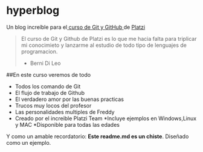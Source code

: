 # hyperblog
Un blog increíble para el[ curso de Git y GitHub ](https://platzi.com/aulas/git-github/)de [Platzi](https://platzi.com/home)
>El curso de Git y Github de Platzi es lo que me hacia falta para triplicar mi conocimieto y lanzarme al estudio de todo tipo de lenguajes de programacion.
> - Berni Di Leo

##En este curso veremos de todo
* Todos los comando de Git
* El flujo de trabajo de Github
* El verdadero amor por las buenas practicas
* Trucos muy locos del profesor
* Las personalidades multiples de Freddy
* Creado por el increible Platzi Team
*Incluye ejemplos en Windows,Linux y MAC
*Disponible para todas las edades 

Y como un amable recordatorio: **Este readme.md es un chiste**. Diseñado como un ejemplo.